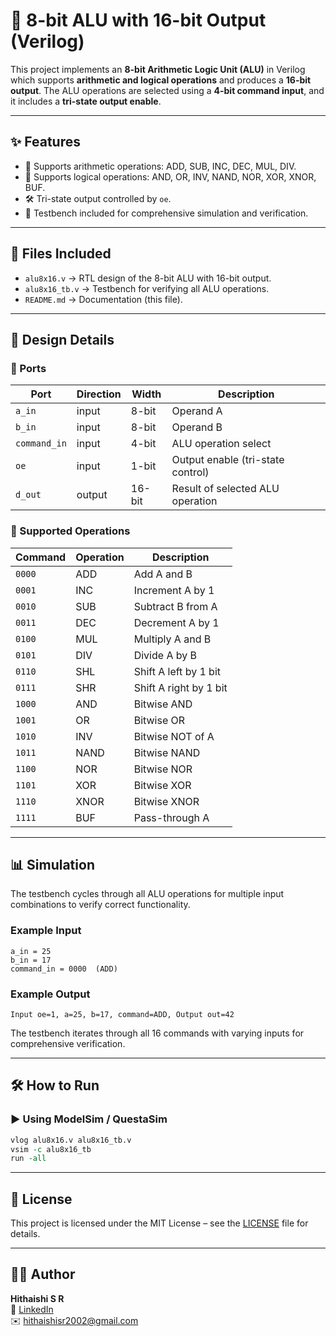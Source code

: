 # 🚀 8-bit ALU with 16-bit Output (Verilog)

This project implements an **8-bit Arithmetic Logic Unit (ALU)** in Verilog which supports **arithmetic and logical operations** and produces a **16-bit output**.
 The ALU operations are selected using a **4-bit command input**, and it includes a **tri-state output enable**.

---

## ✨ Features

- 🔢 Supports arithmetic operations: ADD, SUB, INC, DEC, MUL, DIV.
- 🔄 Supports logical operations: AND, OR, INV, NAND, NOR, XOR, XNOR, BUF.
- 🛠 Tri-state output controlled by `oe`.
- 🧪 Testbench included for comprehensive simulation and verification.

---

## 📂 Files Included

- `alu8x16.v` → RTL design of the 8-bit ALU with 16-bit output.
- `alu8x16_tb.v` → Testbench for verifying all ALU operations.
- `README.md` → Documentation (this file).

---

## 🧩 Design Details

### 🔹 Ports

| Port         | Direction | Width  | Description                       |
| ------------ | --------- | ------ | --------------------------------- |
| `a_in`       | input     | 8-bit  | Operand A                         |
| `b_in`       | input     | 8-bit  | Operand B                         |
| `command_in` | input     | 4-bit  | ALU operation select              |
| `oe`         | input     | 1-bit  | Output enable (tri-state control) |
| `d_out`      | output    | 16-bit | Result of selected ALU operation  |

### 🔹 Supported Operations

| Command | Operation | Description            |
| ------- | --------- | ---------------------- |
| `0000`  | ADD       | Add A and B            |
| `0001`  | INC       | Increment A by 1       |
| `0010`  | SUB       | Subtract B from A      |
| `0011`  | DEC       | Decrement A by 1       |
| `0100`  | MUL       | Multiply A and B       |
| `0101`  | DIV       | Divide A by B          |
| `0110`  | SHL       | Shift A left by 1 bit  |
| `0111`  | SHR       | Shift A right by 1 bit |
| `1000`  | AND       | Bitwise AND            |
| `1001`  | OR        | Bitwise OR             |
| `1010`  | INV       | Bitwise NOT of A       |
| `1011`  | NAND      | Bitwise NAND           |
| `1100`  | NOR       | Bitwise NOR            |
| `1101`  | XOR       | Bitwise XOR            |
| `1110`  | XNOR      | Bitwise XNOR           |
| `1111`  | BUF       | Pass-through A         |

---

## 📊 Simulation

The testbench cycles through all ALU operations for multiple input combinations to verify correct functionality.

### Example Input

```text
a_in = 25
b_in = 17
command_in = 0000  (ADD)
```

### Example Output

```text
Input oe=1, a=25, b=17, command=ADD, Output out=42
```

The testbench iterates through all 16 commands with varying inputs for comprehensive verification.

---

## 🛠️ How to Run

### ▶️ Using ModelSim / QuestaSim

```tcl
vlog alu8x16.v alu8x16_tb.v
vsim -c alu8x16_tb
run -all
```

---

## 🔹 License

This project is licensed under the MIT License – see the [LICENSE](../LICENSE) file for details.

---

## 👨‍💻 Author

**Hithaishi S R**  
 🔗 [LinkedIn](https://www.linkedin.com/in/hithaishisr)  
 ✉️ hithaishisr2002@gmail.com